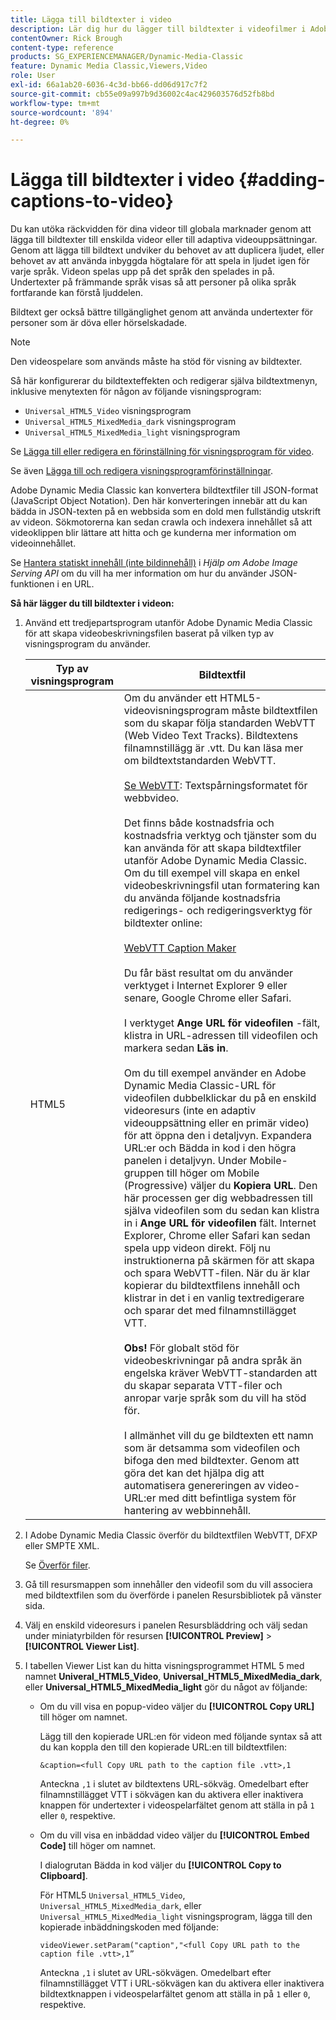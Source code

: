 ```yaml
---
title: Lägga till bildtexter i video
description: Lär dig hur du lägger till bildtexter i videofilmer i Adobe Dynamic Media Classic.
contentOwner: Rick Brough
content-type: reference
products: SG_EXPERIENCEMANAGER/Dynamic-Media-Classic
feature: Dynamic Media Classic,Viewers,Video
role: User
exl-id: 66a1ab20-6036-4c3d-bb66-dd06d917c7f2
source-git-commit: cb55e09a997b9d36002c4ac429603576d52fb8bd
workflow-type: tm+mt
source-wordcount: '894'
ht-degree: 0%

---
```


# Lägga till bildtexter i video {#adding-captions-to-video}

Du kan utöka räckvidden för dina videor till globala marknader genom att lägga till bildtexter till enskilda videor eller till adaptiva videouppsättningar. Genom att lägga till bildtext undviker du behovet av att duplicera ljudet, eller behovet av att använda inbyggda högtalare för att spela in ljudet igen för varje språk. Videon spelas upp på det språk den spelades in på. Undertexter på främmande språk visas så att personer på olika språk fortfarande kan förstå ljuddelen.

Bildtext ger också bättre tillgänglighet genom att använda undertexter för personer som är döva eller hörselskadade.

>[!NOTE]
>
>Den videospelare som används måste ha stöd för visning av bildtexter.

Så här konfigurerar du bildtexteffekten och redigerar själva bildtextmenyn, inklusive menytexten för någon av följande visningsprogram:

* `Universal_HTML5_Video` visningsprogram
* `Universal_HTML5_MixedMedia_dark` visningsprogram
* `Universal_HTML5_MixedMedia_light` visningsprogram

Se [Lägga till eller redigera en förinställning för visningsprogram för video](previewing-videos-video-viewer.md#adding_or_editing_a_video_viewer_preset).

Se även [Lägga till och redigera visningsprogramförinställningar](application-setup.md#adding_and_editing_viewer_presets).

Adobe Dynamic Media Classic kan konvertera bildtextfiler till JSON-format (JavaScript Object Notation). Den här konverteringen innebär att du kan bädda in JSON-texten på en webbsida som en dold men fullständig utskrift av videon. Sökmotorerna kan sedan crawla och indexera innehållet så att videoklippen blir lättare att hitta och ge kunderna mer information om videoinnehållet.

Se [Hantera statiskt innehåll (inte bildinnehåll)](https://experienceleague.adobe.com/docs/dynamic-media-developer-resources/image-serving-api/image-serving-api/c-serving-static-nonimage-contents.html?lang=en#image-serving-api) i *Hjälp om Adobe Image Serving API* om du vill ha mer information om hur du använder JSON-funktionen i en URL.

**Så här lägger du till bildtexter i videon:**

1. Använd ett tredjepartsprogram utanför Adobe Dynamic Media Classic för att skapa videobeskrivningsfilen baserat på vilken typ av visningsprogram du använder.

   | Typ av visningsprogram | Bildtextfil |
   |--- |--- |
   | HTML5 | Om du använder ett HTML5-videovisningsprogram måste bildtextfilen som du skapar följa standarden WebVTT (Web Video Text Tracks). Bildtextens filnamnstillägg är .vtt. Du kan läsa mer om bildtextstandarden WebVTT.<br><br>[Se WebVTT](https://w3c.github.io/webvtt/): Textspårningsformatet för webbvideo. <br><br>Det finns både kostnadsfria och kostnadsfria verktyg och tjänster som du kan använda för att skapa bildtextfiler utanför Adobe Dynamic Media Classic. Om du till exempel vill skapa en enkel videobeskrivningsfil utan formatering kan du använda följande kostnadsfria redigerings- och redigeringsverktyg för bildtexter online: <br><br>[WebVTT Caption Maker](https://testdrive-archive.azurewebsites.net/Graphics/CaptionMaker/Default.html) <br><br>Du får bäst resultat om du använder verktyget i Internet Explorer 9 eller senare, Google Chrome eller Safari. <br><br>I verktyget <b>Ange URL för videofilen</b> -fält, klistra in URL-adressen till videofilen och markera sedan <b>Läs in</b>. <br><br>Om du till exempel använder en Adobe Dynamic Media Classic-URL för videofilen dubbelklickar du på en enskild videoresurs (inte en adaptiv videouppsättning eller en primär video) för att öppna den i detaljvyn. Expandera URL:er och Bädda in kod i den högra panelen i detaljvyn. Under Mobile-gruppen till höger om Mobile (Progressive) väljer du <b>Kopiera URL</b>. Den här processen ger dig webbadressen till själva videofilen som du sedan kan klistra in i <b>Ange URL för videofilen</b> fält. Internet Explorer, Chrome eller Safari kan sedan spela upp videon direkt. Följ nu instruktionerna på skärmen för att skapa och spara WebVTT-filen. När du är klar kopierar du bildtextfilens innehåll och klistrar in det i en vanlig textredigerare och sparar det med filnamnstillägget VTT. <br><br><b>Obs!</b> För globalt stöd för videobeskrivningar på andra språk än engelska kräver WebVTT-standarden att du skapar separata VTT-filer och anropar varje språk som du vill ha stöd för. <br><br>I allmänhet vill du ge bildtexten ett namn som är detsamma som videofilen och bifoga den med bildtexter. Genom att göra det kan det hjälpa dig att automatisera genereringen av video-URL:er med ditt befintliga system för hantering av webbinnehåll. |

1. I Adobe Dynamic Media Classic överför du bildtextfilen WebVTT, DFXP eller SMPTE XML.

   Se [Överför filer](uploading-files.md#uploading_files).

1. Gå till resursmappen som innehåller den videofil som du vill associera med bildtextfilen som du överförde i panelen Resursbibliotek på vänster sida.
1. Välj en enskild videoresurs i panelen Resursbläddring och välj sedan under miniatyrbilden för resursen **[!UICONTROL Preview]** > **[!UICONTROL Viewer List]**.
1. I tabellen Viewer List kan du hitta visningsprogrammet HTML 5 med namnet **Univeral_HTML5_Video**, **Universal_HTML5_MixedMedia_dark**, eller **Universal_HTML5_MixedMedia_light** gör du något av följande:

   * Om du vill visa en popup-video väljer du **[!UICONTROL Copy URL]** till höger om namnet.

      Lägg till den kopierade URL:en för videon med följande syntax så att du kan koppla den till den kopierade URL:en till bildtextfilen:

      `&caption=<full Copy URL path to the caption file .vtt>,1`

      Anteckna `,1` i slutet av bildtextens URL-sökväg. Omedelbart efter filnamnstillägget VTT i sökvägen kan du aktivera eller inaktivera knappen för undertexter i videospelarfältet genom att ställa in på `1` eller `0`, respektive.

   * Om du vill visa en inbäddad video väljer du **[!UICONTROL Embed Code]** till höger om namnet.

      I dialogrutan Bädda in kod väljer du **[!UICONTROL Copy to Clipboard]**.

      För HTML5 `Universal_HTML5_Video`, `Universal_HTML5_MixedMedia_dark`, eller `Universal_HTML5_MixedMedia_light` visningsprogram, lägga till den kopierade inbäddningskoden med följande:

      `videoViewer.setParam("caption","<full Copy URL path to the caption file .vtt>,1”`

      Anteckna `,1` i slutet av URL-sökvägen. Omedelbart efter filnamnstillägget VTT i URL-sökvägen kan du aktivera eller inaktivera bildtextknappen i videospelarfältet genom att ställa in på `1` eller `0`, respektive.
